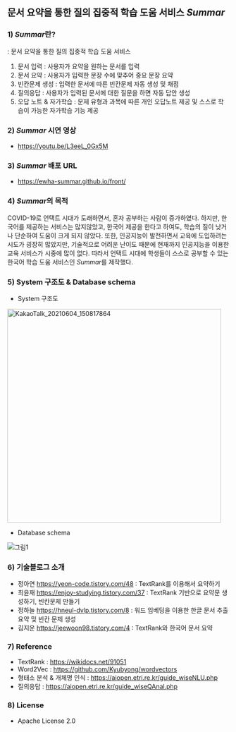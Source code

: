 ## 문서 요약을 통한 질의 집중적 학습 도움 서비스 *Summar*

### 1) *Summar*란?
: 문서 요약을 통한 질의 집중적 학습 도움 서비스
1. 문서 입력 : 사용자가 요약을 원하는 문서를 입력
2. 문서 요약 : 사용자가 입력한 문장 수에 맞추어 중요 문장 요약
3. 빈칸문제 생성 : 입력한 문서에 따른 빈칸문제 자동 생성 및 채점
4. 질의응답 : 사용자가 입력된 문서에 대한 질문을 하면 자동 답안 생성
5. 오답 노트 & 자가학습 : 문제 유형과 과목에 따른 개인 오답노트 제공 및 스스로 학습이 가능한 자가학습 기능 제공

### 2) *Summar* 시연 영상
- https://youtu.be/L3eeL_0Gx5M

### 3) *Summar* 배포 URL
- https://ewha-summar.github.io/front/

### 4) *Summar*의 목적
COVID-19로 언택트 시대가 도래하면서, 혼자 공부하는 사람이 증가하였다. 하지만, 한국어를 제공하는 서비스는 많지않았고, 한국어 제공을 한다고 하여도, 학습의 질이 낮거나 단순하여 도움이 크게 되지 않았다. 또한, 인공지능이 발전하면서 교육에 도입하려는 시도가 굉장히 많았지만, 기술적으로 어려운 난이도 때문에 현재까지 인공지능을 이용한 교육 서비스가 시중에 많이 없다.
따라서 언택트 시대에 학생들이 스스로 공부할 수 있는 한국어 학습 도움 서비스인 *Summar*를 제작했다.

### 5) System 구조도 & Database schema
- System 구조도

<img width="485" alt="KakaoTalk_20210604_150817864" src="https://user-images.githubusercontent.com/66114269/120763334-124da280-c552-11eb-9ea4-9244919a15e0.png">

- Database schema

![그림1](https://user-images.githubusercontent.com/66114269/120765774-812bfb00-c554-11eb-9a67-f3151eac1e0f.png)


### 6) 기술블로그 소개
- 정아연 https://yeon-code.tistory.com/48
  : TextRank를 이용해서 요약하기
- 최윤재 https://enjoy-studying.tistory.com/37
  : TextRank 기반으로 요약문 생성하기, 빈칸문제 만들기
- 정하늘 https://hneul-dvlp.tistory.com/8
  : 워드 임베딩을 이용한 한글 문서 추출 요약 및 빈칸 문제 생성
- 김지운 https://jeewoon98.tistory.com/4
  : TextRank와 한국어 문서 요약
  

### 7) Reference
- TextRank : https://wikidocs.net/91051
- Word2Vec : https://github.com/Kyubyong/wordvectors
- 형태소 분석 & 개체명 인식 : https://aiopen.etri.re.kr/guide_wiseNLU.php
- 질의응답 : https://aiopen.etri.re.kr/guide_wiseQAnal.php

### 8) License
- Apache License 2.0
